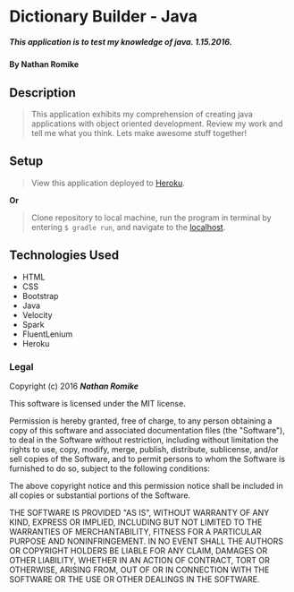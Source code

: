 # Dictionary Builder - Java

##### This application is to test my knowledge of java. 1.15.2016.

#### By **Nathan Romike**

## Description

> This application exhibits my comprehension of creating java applications with object oriented development. Review my work and tell me what you think. Lets make awesome stuff together!

## Setup

>View this application deployed to [Heroku](https://morning-lowlands-6946.herokuapp.com/).

**Or**

>Clone repository to local machine, run the program in terminal by entering `$ gradle run`, and navigate to the [localhost](http://localhost:4567/).

## Technologies Used

* HTML
* CSS
* Bootstrap
* Java
* Velocity
* Spark
* FluentLenium
* Heroku

### Legal

Copyright (c) 2016 **_Nathan Romike_**

This software is licensed under the MIT license.

Permission is hereby granted, free of charge, to any person obtaining a copy
of this software and associated documentation files (the "Software"), to deal
in the Software without restriction, including without limitation the rights
to use, copy, modify, merge, publish, distribute, sublicense, and/or sell
copies of the Software, and to permit persons to whom the Software is
furnished to do so, subject to the following conditions:

The above copyright notice and this permission notice shall be included in
all copies or substantial portions of the Software.

THE SOFTWARE IS PROVIDED "AS IS", WITHOUT WARRANTY OF ANY KIND, EXPRESS OR
IMPLIED, INCLUDING BUT NOT LIMITED TO THE WARRANTIES OF MERCHANTABILITY,
FITNESS FOR A PARTICULAR PURPOSE AND NONINFRINGEMENT. IN NO EVENT SHALL THE
AUTHORS OR COPYRIGHT HOLDERS BE LIABLE FOR ANY CLAIM, DAMAGES OR OTHER
LIABILITY, WHETHER IN AN ACTION OF CONTRACT, TORT OR OTHERWISE, ARISING FROM,
OUT OF OR IN CONNECTION WITH THE SOFTWARE OR THE USE OR OTHER DEALINGS IN
THE SOFTWARE.
